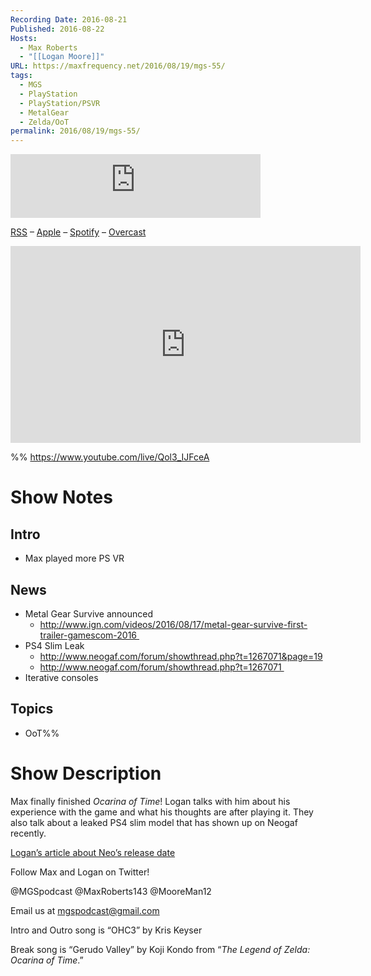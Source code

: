 ```yaml
---
Recording Date: 2016-08-21
Published: 2016-08-22
Hosts:
  - Max Roberts
  - "[[Logan Moore]]"
URL: https://maxfrequency.net/2016/08/19/mgs-55/
tags:
  - MGS
  - PlayStation
  - PlayStation/PSVR
  - MetalGear
  - Zelda/OoT
permalink: 2016/08/19/mgs-55/
---
```

<iframe src="https://podcasters.spotify.com/pod/show/millennialgamingspeak/embed/episodes/Episode-55-Ocarina-of-Time-in-Hindsight-e1adhua/a-a6ts43q" height="102px" width="400px" frameborder="0" scrolling="no"></iframe>

[RSS](https://anchor.fm/s/74aa3858/podcast/rss) – [Apple](https://podcasts.apple.com/us/podcast/episode-3-gdc-wrap-up/id1000915981?i=1000542222515) – [Spotify](https://open.spotify.com/episode/7wePXT4Bt22LWifVLx3n8y) – [Overcast](https://overcast.fm/+EtIgeWxEU)

<div class=iframe-container>
<iframe width="560" height="315" src="https://www.youtube-nocookie.com/embed/Qol3_IJFceA?si=pmzuF5AqTduO2ILL" title="YouTube video player" frameborder="0" allow="accelerometer; autoplay; clipboard-write; encrypted-media; gyroscope; picture-in-picture; web-share" allowfullscreen></iframe>
</div>

%%
https://www.youtube.com/live/Qol3_IJFceA

# Show Notes

## Intro

- Max played more PS VR
## News

- Metal Gear Survive announced
	- http://www.ign.com/videos/2016/08/17/metal-gear-survive-first-trailer-gamescom-2016 
- PS4 Slim Leak
	- http://www.neogaf.com/forum/showthread.php?t=1267071&page=19
	- http://www.neogaf.com/forum/showthread.php?t=1267071 
- Iterative consoles
## Topics

- OoT%%
# Show Description

Max finally finished *Ocarina of Time*! Logan talks with him about his experience with the game and what his thoughts are after playing it. They also talk about a leaked PS4 slim model that has shown up on Neogaf recently.

[Logan’s article about Neo’s release date](http://playstationinsider.com/2016/08/opinion-youre-insane-if-you-think-the-playstation-neo-is-releasing-this-year/)

Follow Max and Logan on Twitter!

@MGSpodcast
@MaxRoberts143
@MooreMan12

Email us at mgspodcast@gmail.com

Intro and Outro song is “OHC3” by Kris Keyser

Break song is “Gerudo Valley” by Koji Kondo from “*The Legend of Zelda: Ocarina of Time*.”
